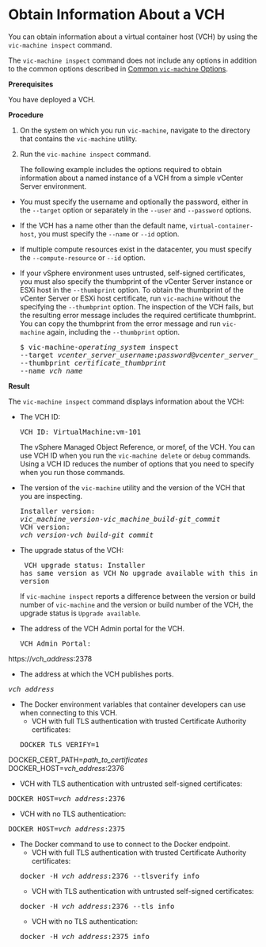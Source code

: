 # Obtain Information About a VCH #

You can obtain information about a virtual container host (VCH) by using the `vic-machine inspect` command.

The `vic-machine inspect` command does not include any options in addition to the common options described in [Common `vic-machine` Options](common_vic_options.md).

**Prerequisites**

You have deployed a VCH.

**Procedure**

1. On the system on which you run `vic-machine`, navigate to the directory that contains the `vic-machine` utility.
2. Run the `vic-machine inspect` command. 

   The following example includes the options required to obtain information about a named instance of a VCH from a simple  vCenter Server environment. 

  - You must specify the username and optionally the password, either in the `--target` option or separately in the `--user` and `--password` options. 
  - If the VCH has a name other than the default name, `virtual-container-host`, you must specify the `--name` or `--id` option. 
  - If multiple compute resources exist in the datacenter, you must specify the `--compute-resource` or `--id` option.
  - If your vSphere environment uses untrusted, self-signed certificates, you must also specify the thumbprint of the vCenter Server instance or ESXi host in the `--thumbprint` option. To obtain the thumbprint of the vCenter Server or ESXi host certificate, run `vic-machine` without the specifying the `--thumbprint` option. The inspection of the VCH fails, but the resulting error message includes the required certificate thumbprint. You can copy the thumbprint from the error message and run `vic-machine` again, including the `--thumbprint` option.

     <pre>$ vic-machine-<i>operating_system</i> inspect
    --target <i>vcenter_server_username</i>:<i>password</i>@<i>vcenter_server_address</i>
    --thumbprint <i>certificate_thumbprint</i>
    --name <i>vch_name</i></pre>

**Result**

The `vic-machine inspect` command displays information about the VCH:

- The VCH ID:<pre>VCH ID: VirtualMachine:vm-101</pre> The vSphere Managed Object Reference, or moref, of the VCH. You can use VCH ID when you run the `vic-machine delete` or `debug` commands. Using a VCH ID reduces the number of options that you need to specify when you run those commands.
- The version of the `vic-machine` utility and the version of the VCH that you are inspecting.<pre>Installer version: <i>vic_machine_version</i>-<i>vic_machine_build</i>-<i>git_commit</i>
VCH version: <i>vch_version</i>-<i>vch_build</i>-<i>git_commit</i></pre>

- The upgrade status of the VCH:<pre>
VCH upgrade status: 
Installer has same version as VCH
No upgrade available with this installer version</pre>
  If `vic-machine inspect` reports a difference between the version or build number of `vic-machine` and the version or build number of the VCH, the upgrade status is `Upgrade available`. 

- The address of the VCH Admin portal for the VCH.
  
  <pre>VCH Admin Portal:
https://<i>vch_address</i>:2378</pre>

- The address at which the VCH publishes ports.
<pre><i>vch_address</i></pre>
- The Docker environment variables that container developers can use when connecting to this VCH.
  - VCH with full TLS authentication with trusted Certificate Authority certificates:
  <pre>DOCKER_TLS_VERIFY=1 
DOCKER_CERT_PATH=<i>path_to_certificates</i>
DOCKER_HOST=<i>vch_address</i>:2376</pre>
  - VCH with TLS authentication with untrusted self-signed certificates:
  <pre>
DOCKER_HOST=<i>vch_address</i>:2376</pre>
  - VCH with no TLS authentication:
  <pre>DOCKER_HOST=<i>vch_address</i>:2375</pre>
- The Docker command to use to connect to the Docker endpoint.
  - VCH with full TLS authentication with trusted Certificate Authority certificates:
  <pre>docker -H <i>vch_address</i>:2376 --tlsverify info</pre>
  - VCH with TLS authentication with untrusted self-signed certificates:
  <pre>docker -H <i>vch_address</i>:2376 --tls info</pre>
  - VCH with no TLS authentication:
  <pre>docker -H <i>vch_address</i>:2375 info</pre>